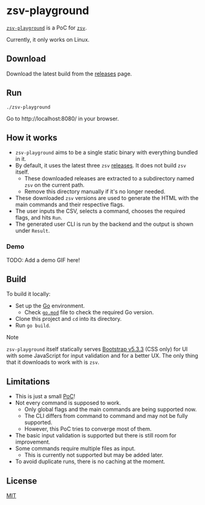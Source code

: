# zsv-playground

[`zsv-playground`](https://github.com/iamazeem/zsv-playground) is a PoC for
[`zsv`](https://github.com/liquidaty/zsv).

Currently, it only works on Linux.

## Download

Download the latest build from the
[releases](https://github.com/iamazeem/zsv-playground/releases) page.

## Run

```shell
./zsv-playground
```

Go to http://localhost:8080/ in your browser.

## How it works

- `zsv-playground` aims to be a single static binary with everything bundled in
  it.
- By default, it uses the latest three `zsv`
  [releases](https://github.com/liquidaty/zsv/releases). It does not build `zsv`
  itself.
  - These downloaded releases are extracted to a subdirectory named `zsv` on the
    current path.
  - Remove this directory manually if it's no longer needed.
- These downloaded `zsv` versions are used to generate the HTML with the main
  commands and their respective flags.
- The user inputs the CSV, selects a command, chooses the required flags, and
  hits `Run`.
- The generated user CLI is run by the backend and the output is shown under
  `Result`.

### Demo

TODO: Add a demo GIF here!

## Build

To build it locally:

- Set up the [Go](https://go.dev/doc/install) environment.
  - Check [`go.mod`](./go.mod) file to check the required Go version.
- Clone this project and `cd` into its directory.
- Run `go build`.

> [!NOTE]
>
> `zsv-playground` itself statically serves [Bootstrap
> v5.3.3](https://getbootstrap.com/docs/5.3/getting-started/introduction/) (CSS
> only) for UI with some JavaScript for input validation and for a better UX.
> The only thing that it downloads to work with is `zsv`.

## Limitations

- This is just a small [PoC](https://en.wikipedia.org/wiki/Proof_of_concept)!
- Not every command is supposed to work.
  - Only global flags and the main commands are being supported now.
  - The CLI differs from command to command and may not be fully supported.
  - However, this PoC tries to converge most of them.
- The basic input validation is supported but there is still room for
  improvement.
- Some commands require multiple files as input.
  - This is currently not supported but may be added later.
- To avoid duplicate runs, there is no caching at the moment.

## License

[MIT](./LICENSE)
